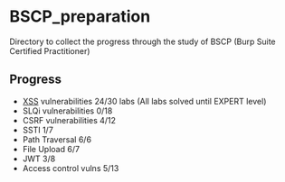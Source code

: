 # BSCP_preparation
Directory to collect the progress through the study of BSCP (Burp Suite Certified Practitioner)

## Progress
 - [XSS](./xxs/xss.md) vulnerabilities 24/30 labs (All labs solved until EXPERT level)
 - SLQi vulnerabilities 0/18
 - CSRF vulnerabilities 4/12
 - SSTI 1/7
 - Path Traversal 6/6
 - File Upload 6/7
 - JWT 3/8
 - Access control vulns 5/13
